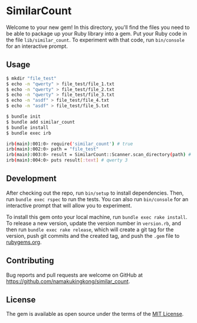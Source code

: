# SimilarCount

Welcome to your new gem! In this directory, you'll find the files you need to be able to package up your Ruby library into a gem. Put your Ruby code in the file `lib/similar_count`. To experiment with that code, run `bin/console` for an interactive prompt.

## Usage
```bash
$ mkdir "file_test"
$ echo -n "qwerty" > file_test/file_1.txt
$ echo -n "qwerty" > file_test/file_2.txt
$ echo -n "qwerty" > file_test/file_3.txt
$ echo -n "asdf" > file_test/file_4.txt
$ echo -n "asdf" > file_test/file_5.txt
```

```bash
$ bundle init
$ bundle add similar_count
$ bundle install
$ bundle exec irb 

irb(main):001:0> require('similar_count') # true
irb(main):002:0> path = "file_test" 
irb(main):003:0> result = SimilarCount::Scanner.scan_directory(path) # {:text=>"qwerty 3", :content=>"qwerty", :max_count=>3, :max_hash=>"65e84be33532fb784c48129675f9eff3a682b27168c0ea744b2cf58"
irb(main):004:0> puts result[:text] # qwerty 3
```




## Development

After checking out the repo, run `bin/setup` to install dependencies. Then, run `bundle exec rspec` to run the tests. You can also run `bin/console` for an interactive prompt that will allow you to experiment.

To install this gem onto your local machine, run `bundle exec rake install`. To release a new version, update the version number in `version.rb`, and then run `bundle exec rake release`, which will create a git tag for the version, push git commits and the created tag, and push the `.gem` file to [rubygems.org](https://rubygems.org).

## Contributing

Bug reports and pull requests are welcome on GitHub at https://github.com/namakukingkong/similar_count.

## License

The gem is available as open source under the terms of the [MIT License](https://opensource.org/licenses/MIT).
